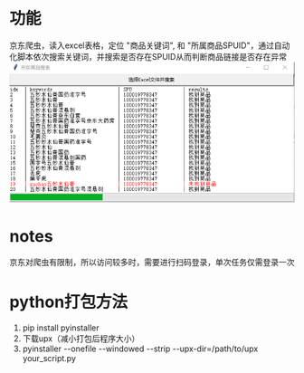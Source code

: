 # 功能
京东爬虫，读入excel表格，定位 "商品关键词", 和 "所属商品SPUID"，通过自动化脚本依次搜索关键词，并搜索是否存在SPUID从而判断商品链接是否存在异常
![alt text](./images/results.png)
# notes
京东对爬虫有限制，所以访问较多时，需要进行扫码登录，单次任务仅需登录一次

# python打包方法
1. pip install pyinstaller 
2. 下载upx（减小打包后程序大小）
3. pyinstaller --onefile --windowed --strip  --upx-dir=/path/to/upx your_script.py
